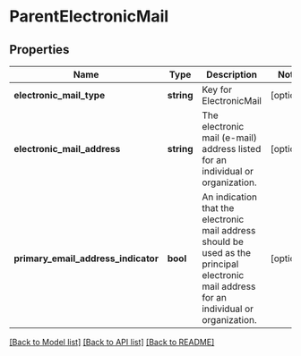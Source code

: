 # ParentElectronicMail

## Properties
Name | Type | Description | Notes
------------ | ------------- | ------------- | -------------
**electronic_mail_type** | **string** | Key for ElectronicMail | [optional] 
**electronic_mail_address** | **string** | The electronic mail (e-mail) address listed for an individual or organization. | [optional] 
**primary_email_address_indicator** | **bool** | An indication that the electronic mail address should be used as the principal electronic mail address for an individual or organization. | [optional] 

[[Back to Model list]](../README.md#documentation-for-models) [[Back to API list]](../README.md#documentation-for-api-endpoints) [[Back to README]](../README.md)



